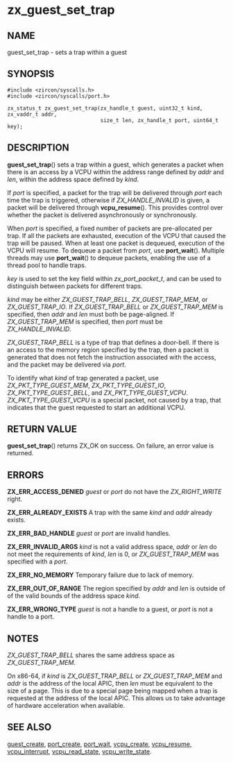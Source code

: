 # zx_guest_set_trap

## NAME

guest_set_trap - sets a trap within a guest

## SYNOPSIS

```
#include <zircon/syscalls.h>
#include <zircon/syscalls/port.h>

zx_status_t zx_guest_set_trap(zx_handle_t guest, uint32_t kind, zx_vaddr_t addr,
                              size_t len, zx_handle_t port, uint64_t key);
```

## DESCRIPTION

**guest_set_trap**() sets a trap within a guest, which generates a packet when
there is an access by a VCPU within the address range defined by *addr* and
*len*, within the address space defined by *kind*.

If *port* is specified, a packet for the trap will be delivered through *port*
each time the trap is triggered, otherwise if *ZX_HANDLE_INVALID* is given, a
packet will be delivered through **vcpu_resume**(). This provides control over
whether the packet is delivered asynchronously or synchronously.

When *port* is specified, a fixed number of packets are pre-allocated per trap.
If all the packets are exhausted, execution of the VCPU that caused the trap
will be paused. When at least one packet is dequeued, execution of the VCPU will
resume. To dequeue a packet from *port*, use **port_wait**(). Multiple threads
may use **port_wait**() to dequeue packets, enabling the use of a thread pool to
handle traps.

*key* is used to set the key field within *zx_port_packet_t*, and can be used to
distinguish between packets for different traps.

*kind* may be either *ZX_GUEST_TRAP_BELL*, *ZX_GUEST_TRAP_MEM*, or
*ZX_GUEST_TRAP_IO*. If *ZX_GUEST_TRAP_BELL* or *ZX_GUEST_TRAP_MEM* is specified,
then *addr* and *len* must both be page-aligned. If *ZX_GUEST_TRAP_MEM* is
specified, then *port* must be *ZX_HANDLE_INVALID*.

*ZX_GUEST_TRAP_BELL* is a type of trap that defines a door-bell. If there is an
access to the memory region specified by the trap, then a packet is generated
that does not fetch the instruction associated with the access, and the packet
may be delivered via *port*.

To identify what *kind* of trap generated a packet, use *ZX_PKT_TYPE_GUEST_MEM*,
*ZX_PKT_TYPE_GUEST_IO*, *ZX_PKT_TYPE_GUEST_BELL*, and *ZX_PKT_TYPE_GUEST_VCPU*.
*ZX_PKT_TYPE_GUEST_VCPU* is a special packet, not caused by a trap, that
indicates that the guest requested to start an additional VCPU.

## RETURN VALUE

**guest_set_trap**() returns ZX_OK on success. On failure, an error value is
returned.

## ERRORS

**ZX_ERR_ACCESS_DENIED** *guest* or *port* do not have the *ZX_RIGHT_WRITE*
right.

**ZX_ERR_ALREADY_EXISTS** A trap with the same *kind* and *addr* already exists.

**ZX_ERR_BAD_HANDLE** *guest* or *port* are invalid handles.

**ZX_ERR_INVALID_ARGS** *kind* is not a valid address space, *addr* or *len*
do not meet the requirements of *kind*, *len* is 0, or *ZX_GUEST_TRAP_MEM* was
specified with a *port*.

**ZX_ERR_NO_MEMORY** Temporary failure due to lack of memory.

**ZX_ERR_OUT_OF_RANGE** The region specified by *addr* and *len* is outside of
of the valid bounds of the address space *kind*.

**ZX_ERR_WRONG_TYPE** *guest* is not a handle to a guest, or *port* is not a
handle to a port.

## NOTES

*ZX_GUEST_TRAP_BELL* shares the same address space as *ZX_GUEST_TRAP_MEM*.

On x86-64, if *kind* is *ZX_GUEST_TRAP_BELL* or *ZX_GUEST_TRAP_MEM* and *addr*
is the address of the local APIC, then *len* must be equivalent to the size of a
page. This is due to a special page being mapped when a trap is requested at the
address of the local APIC. This allows us to take advantage of hardware
acceleration when available.

## SEE ALSO

[guest_create](guest_create.md),
[port_create](port_create.md),
[port_wait](port_wait.md),
[vcpu_create](vcpu_create.md),
[vcpu_resume](vcpu_resume.md),
[vcpu_interrupt](vcpu_interrupt.md),
[vcpu_read_state](vcpu_read_state.md),
[vcpu_write_state](vcpu_write_state.md).
